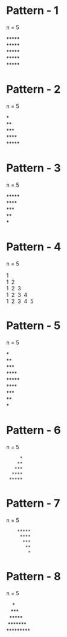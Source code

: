 # Pattern - 1

n = 5</br>

\*\*\*\*\*</br>
\*\*\*\*\*</br>
\*\*\*\*\*</br>
\*\*\*\*\*</br>
\*\*\*\*\*

# Pattern - 2

n = 5</br>

\*</br>
\*\*</br>
\*\*\*</br>
\*\*\*\*</br>
\*\*\*\*\*</br>

# Pattern - 3

n = 5</br>

\*\*\*\*\*</br>
\*\*\*\*</br>
\*\*\*</br>
\*\*</br> \*

# Pattern - 4

n = 5

1</br>
1&nbsp;&nbsp;2</br>
1&nbsp;&nbsp;2&nbsp;&nbsp;3</br>
1&nbsp;&nbsp;2&nbsp;&nbsp;3&nbsp;&nbsp;4</br>
1&nbsp;&nbsp;2&nbsp;&nbsp;3&nbsp;&nbsp;4&nbsp;&nbsp;5

# Pattern - 5

n = 5 </br>

\*</br>
\*\*</br>
\*\*\*</br>
\*\*\*\*</br>
\*\*\*\*\*</br>
\*\*\*\*</br>
\*\*\*</br>
\*\*</br> \*

# Pattern - 6

n = 5

         *
        **
       ***
      ****
     *****

# Pattern - 7

n = 5</br>

        *****
         ****
          ***
           **
            *

# Pattern - 8

n = 5</br>

&nbsp;&nbsp;&nbsp;&nbsp;\*&nbsp;&nbsp;&nbsp;&nbsp;</br>
&nbsp;&nbsp;&nbsp;\*\*\*&nbsp;&nbsp;&nbsp;</br>
&nbsp;&nbsp;\*\*\*\*\*&nbsp;&nbsp;</br>
&nbsp;\*\*\*\*\*\*\*&nbsp;</br>
\*\*\*\*\*\*\*\*\*</br>
